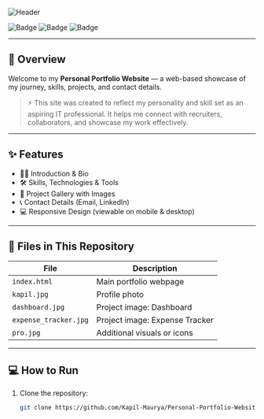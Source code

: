 ![Header](https://capsule-render.vercel.app/api?type=waving&color=0:5EFCE8,100:736EFE&height=180&section=header&text=🌐%20Kapil's%20Portfolio%20Website&fontSize=30&fontColor=ffffff)

![Badge](https://img.shields.io/badge/Status-Completed-success?style=for-the-badge)
![Badge](https://img.shields.io/badge/Type-Personal%20Project-blueviolet?style=for-the-badge)
![Badge](https://img.shields.io/badge/Tech-HTML%20%7C%20CSS%20%7C%20JS-lightblue?style=for-the-badge)

---

## 📘 Overview

Welcome to my **Personal Portfolio Website** — a web-based showcase of my journey, skills, projects, and contact details.

> ⚡ This site was created to reflect my personality and skill set as an aspiring IT professional. It helps me connect with recruiters, collaborators, and showcase my work effectively.

---

## ✨ Features

- 🧑‍💻 Introduction & Bio  
- 🛠️ Skills, Technologies & Tools  
- 📂 Project Gallery with Images  
- 📞 Contact Details (Email, LinkedIn)  
- 💻 Responsive Design (viewable on mobile & desktop)

---

## 📁 Files in This Repository

| File | Description |
|------|-------------|
| `index.html` | Main portfolio webpage |
| `kapil.jpg` | Profile photo |
| `dashboard.jpg` | Project image: Dashboard |
| `expense_tracker.jpg` | Project image: Expense Tracker |
| `pro.jpg` | Additional visuals or icons |

---

## 💻 How to Run

1. Clone the repository:
   ```bash
   git clone https://github.com/Kapil-Maurya/Personal-Portfolio-Website.git
